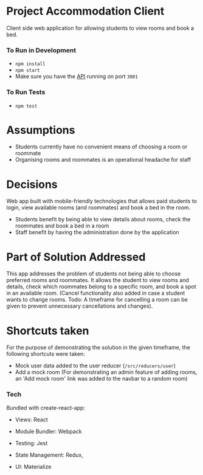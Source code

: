 # Project Accommodation Client

Client side web application for allowing students to view rooms and book a bed.
### To Run in Development
  - `npm install`
  - `npm start`
  - Make sure you have the [API](https://github.com/tarcode/accommodation-api) running on port `3001`

### To Run Tests
 - `npm test`

# Assumptions
 - Students currently have no convenient means of choosing a room or roommate
 - Organising rooms and roommates is an operational headache for staff

# Decisions
 Web app built with mobile-friendly technologies that allows paid students to login, view available rooms (and roommates) and book a bed in the room.
 - Students benefit by being able to view details about rooms, check the roommates and book a bed in a room
- Staff benefit by having the administration done by the application

# Part of Solution Addressed
This app addresses the problem of students not being able to choose preferred rooms and roommates. It allows the student to view rooms and details, check which roommates belong to a specific room, and book a spot in an available room. (Cancel functionality also added in case a student wants to change rooms. Todo: A timeframe for cancelling a room can be given to prevent unnecessary cancellations and changes).

# Shortcuts taken
For the purpose of demonstrating the solution in the given timeframe, the following shortcuts were taken:
- Mock user data added to the user reducer (`/src/reducers/user`)
- Add a mock room (For demonstrating an admin feature of adding rooms, an 'Add mock room' link was added to the navbar to a random room)


### Tech

Bundled with create-react-app:
* Views: React
* Module Bundler: Webpack
* Testing: Jest

* State Management: Redux,
* UI: Materialize
